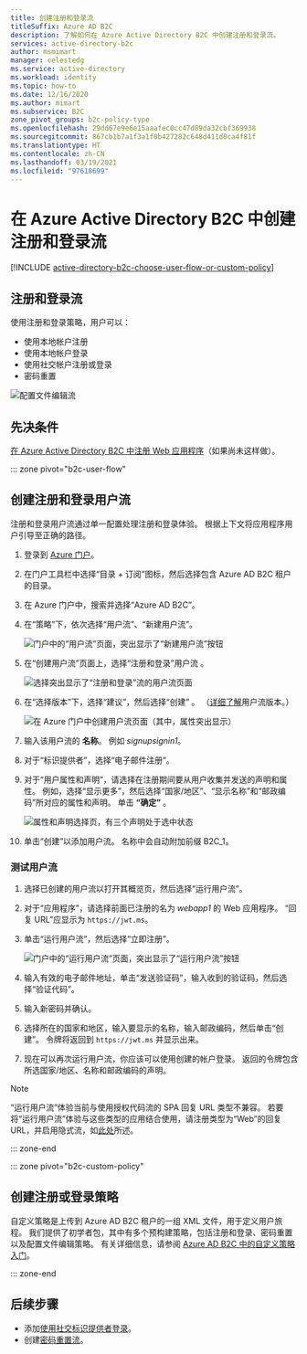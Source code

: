 ```yaml
---
title: 创建注册和登录流
titleSuffix: Azure AD B2C
description: 了解如何在 Azure Active Directory B2C 中创建注册和登录流。
services: active-directory-b2c
author: msmimart
manager: celestedg
ms.service: active-directory
ms.workload: identity
ms.topic: how-to
ms.date: 12/16/2020
ms.author: mimart
ms.subservice: B2C
zone_pivot_groups: b2c-policy-type
ms.openlocfilehash: 29dd67e9e6e15aaafec0cc47d89da32cbf369938
ms.sourcegitcommit: 867cb1b7a1f3a1f0b427282c648d411d0ca4f81f
ms.translationtype: HT
ms.contentlocale: zh-CN
ms.lasthandoff: 03/19/2021
ms.locfileid: "97618699"
---
```

# <a name="set-up-a-sign-up-and-sign-in-flow-in-azure-active-directory-b2c"></a>在 Azure Active Directory B2C 中创建注册和登录流

[!INCLUDE [active-directory-b2c-choose-user-flow-or-custom-policy](../../includes/active-directory-b2c-choose-user-flow-or-custom-policy.md)]

## <a name="sign-up-and-sign-in-flow"></a>注册和登录流

使用注册和登录策略，用户可以： 

* 使用本地帐户注册
* 使用本地帐户登录
* 使用社交帐户注册或登录
* 密码重置

![配置文件编辑流](./media/add-sign-up-and-sign-in-policy/add-sign-up-and-sign-in-flow.png)

## <a name="prerequisites"></a>先决条件

[在 Azure Active Directory B2C 中注册 Web 应用程序](tutorial-register-applications.md)（如果尚未这样做）。

::: zone pivot="b2c-user-flow"

## <a name="create-a-sign-up-and-sign-in-user-flow"></a>创建注册和登录用户流

注册和登录用户流通过单一配置处理注册和登录体验。 根据上下文将应用程序用户引导至正确的路径。

1. 登录到 [Azure 门户](https://portal.azure.com)。
1. 在门户工具栏中选择“目录 + 订阅”图标，然后选择包含 Azure AD B2C 租户的目录。
1. 在 Azure 门户中，搜索并选择“Azure AD B2C”。
1. 在“策略”下，依次选择“用户流”、“新建用户流”。

    ![门户中的“用户流”页面，突出显示了“新建用户流”按钮](./media/add-sign-up-and-sign-in-policy/signup-signin-user-flow.png)

1. 在“创建用户流”页面上，选择“注册和登录”用户流 。

    ![选择突出显示了“注册和登录”流的用户流页面](./media/add-sign-up-and-sign-in-policy/select-user-flow-type.png)

1. 在“选择版本”下，选择“建议”，然后选择“创建”  。 （[详细了解](user-flow-versions.md)用户流版本。）

    ![在 Azure 门户中创建用户流页面（其中，属性突出显示）](./media/add-sign-up-and-sign-in-policy/select-version.png)

1. 输入该用户流的 **名称**。 例如 *signupsignin1*。
1. 对于“标识提供者”，选择“电子邮件注册”。
1. 对于“用户属性和声明”，请选择在注册期间要从用户收集并发送的声明和属性。 例如，选择“显示更多”，然后选择“国家/地区”、“显示名称”和“邮政编码”所对应的属性和声明。 单击 **“确定”** 。

    ![属性和声明选择页，有三个声明处于选中状态](./media/add-sign-up-and-sign-in-policy/signup-signin-attributes.png)

1. 单击“创建”以添加用户流。 名称中会自动附加前缀 B2C_1。

### <a name="test-the-user-flow"></a>测试用户流

1. 选择已创建的用户流以打开其概览页，然后选择“运行用户流”。
1. 对于“应用程序”，请选择前面已注册的名为 *webapp1* 的 Web 应用程序。 “回复 URL”应显示为 `https://jwt.ms`。
1. 单击“运行用户流”，然后选择“立即注册”。

    ![门户中的“运行用户流”页面，突出显示了“运行用户流”按钮](./media/add-sign-up-and-sign-in-policy/signup-signin-run-now.PNG)

1. 输入有效的电子邮件地址，单击“发送验证码”，输入收到的验证码，然后选择“验证代码”。
1. 输入新密码并确认。
1. 选择所在的国家和地区，输入要显示的名称，输入邮政编码，然后单击“创建”。 令牌将返回到 `https://jwt.ms` 并显示出来。
1. 现在可以再次运行用户流，你应该可以使用创建的帐户登录。 返回的令牌包含所选国家/地区、名称和邮政编码的声明。

> [!NOTE]
> “运行用户流”体验当前与使用授权代码流的 SPA 回复 URL 类型不兼容。 若要将“运行用户流”体验与这些类型的应用结合使用，请注册类型为“Web”的回复 URL，并启用隐式流，如[此处](tutorial-register-spa.md)所述。

::: zone-end

::: zone pivot="b2c-custom-policy"

## <a name="create-a-sign-up-and-sign-in-policy"></a>创建注册或登录策略

自定义策略是上传到 Azure AD B2C 租户的一组 XML 文件，用于定义用户旅程。 我们提供了初学者包，其中有多个预构建策略，包括注册和登录、密码重置以及配置文件编辑策略。 有关详细信息，请参阅 [Azure AD B2C 中的自定义策略入门](custom-policy-get-started.md)。

::: zone-end

## <a name="next-steps"></a>后续步骤

* 添加[使用社交标识提供者登录](add-identity-provider.md)。
* 创建[密码重置流](add-password-reset-policy.md)。
